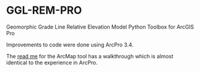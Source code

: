# GGL-REM-PRO
Geomorphic Grade Line Relative Elevation Model Python Toolbox for ArcGIS Pro

Improvements to code were done using ArcPro 3.4.

The [read me](https://github.com/helstab/GGLREM) for the ArcMap tool has a walkthrough which is almost identical to the experience in ArcPro.

